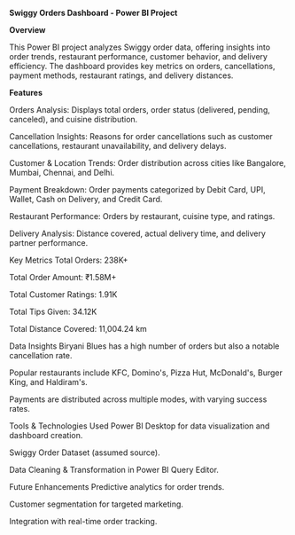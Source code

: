 **Swiggy Orders Dashboard - Power BI Project**


**Overview**

This Power BI project analyzes Swiggy order data, offering insights into order trends, restaurant performance, customer behavior, and delivery efficiency. The dashboard provides key metrics on orders, cancellations, payment methods, restaurant ratings, and delivery distances.

**Features**

Orders Analysis: Displays total orders, order status (delivered, pending, canceled), and cuisine distribution.

Cancellation Insights: Reasons for order cancellations such as customer cancellations, restaurant unavailability, and delivery delays.

Customer & Location Trends: Order distribution across cities like Bangalore, Mumbai, Chennai, and Delhi.

Payment Breakdown: Order payments categorized by Debit Card, UPI, Wallet, Cash on Delivery, and Credit Card.

Restaurant Performance: Orders by restaurant, cuisine type, and ratings.

Delivery Analysis: Distance covered, actual delivery time, and delivery partner performance.

Key Metrics
Total Orders: 238K+

Total Order Amount: ₹1.58M+

Total Customer Ratings: 1.91K

Total Tips Given: 34.12K

Total Distance Covered: 11,004.24 km

Data Insights
Biryani Blues has a high number of orders but also a notable cancellation rate.

Popular restaurants include KFC, Domino's, Pizza Hut, McDonald's, Burger King, and Haldiram's.

Payments are distributed across multiple modes, with varying success rates.

Tools & Technologies Used
Power BI Desktop for data visualization and dashboard creation.

Swiggy Order Dataset (assumed source).

Data Cleaning & Transformation in Power BI Query Editor.

Future Enhancements
Predictive analytics for order trends.

Customer segmentation for targeted marketing.

Integration with real-time order tracking.
